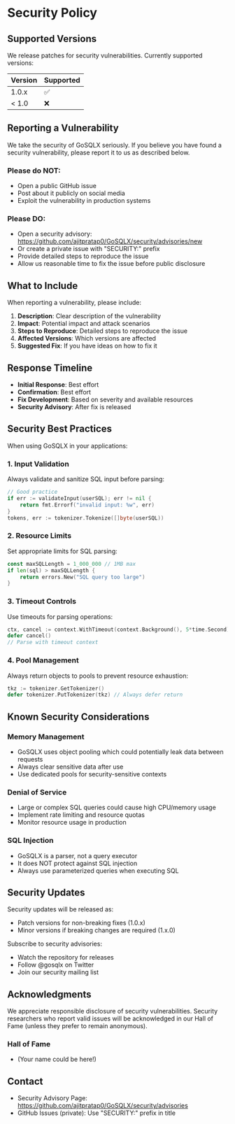 # Security Policy

## Supported Versions

We release patches for security vulnerabilities. Currently supported versions:

| Version | Supported          |
| ------- | ------------------ |
| 1.0.x   | :white_check_mark: |
| < 1.0   | :x:                |

## Reporting a Vulnerability

We take the security of GoSQLX seriously. If you believe you have found a security vulnerability, please report it to us as described below.

### Please do NOT:
- Open a public GitHub issue
- Post about it publicly on social media
- Exploit the vulnerability in production systems

### Please DO:
- Open a security advisory: https://github.com/ajitpratap0/GoSQLX/security/advisories/new
- Or create a private issue with "SECURITY:" prefix
- Provide detailed steps to reproduce the issue
- Allow us reasonable time to fix the issue before public disclosure

## What to Include

When reporting a vulnerability, please include:

1. **Description**: Clear description of the vulnerability
2. **Impact**: Potential impact and attack scenarios
3. **Steps to Reproduce**: Detailed steps to reproduce the issue
4. **Affected Versions**: Which versions are affected
5. **Suggested Fix**: If you have ideas on how to fix it

## Response Timeline

- **Initial Response**: Best effort
- **Confirmation**: Best effort
- **Fix Development**: Based on severity and available resources
- **Security Advisory**: After fix is released

## Security Best Practices

When using GoSQLX in your applications:

### 1. Input Validation
Always validate and sanitize SQL input before parsing:
```go
// Good practice
if err := validateInput(userSQL); err != nil {
    return fmt.Errorf("invalid input: %w", err)
}
tokens, err := tokenizer.Tokenize([]byte(userSQL))
```

### 2. Resource Limits
Set appropriate limits for SQL parsing:
```go
const maxSQLLength = 1_000_000 // 1MB max
if len(sql) > maxSQLLength {
    return errors.New("SQL query too large")
}
```

### 3. Timeout Controls
Use timeouts for parsing operations:
```go
ctx, cancel := context.WithTimeout(context.Background(), 5*time.Second)
defer cancel()
// Parse with timeout context
```

### 4. Pool Management
Always return objects to pools to prevent resource exhaustion:
```go
tkz := tokenizer.GetTokenizer()
defer tokenizer.PutTokenizer(tkz) // Always defer return
```

## Known Security Considerations

### Memory Management
- GoSQLX uses object pooling which could potentially leak data between requests
- Always clear sensitive data after use
- Use dedicated pools for security-sensitive contexts

### Denial of Service
- Large or complex SQL queries could cause high CPU/memory usage
- Implement rate limiting and resource quotas
- Monitor resource usage in production

### SQL Injection
- GoSQLX is a parser, not a query executor
- It does NOT protect against SQL injection
- Always use parameterized queries when executing SQL

## Security Updates

Security updates will be released as:
- Patch versions for non-breaking fixes (1.0.x)
- Minor versions if breaking changes are required (1.x.0)

Subscribe to security advisories:
- Watch the repository for releases
- Follow @gosqlx on Twitter
- Join our security mailing list

## Acknowledgments

We appreciate responsible disclosure of security vulnerabilities. Security researchers who report valid issues will be acknowledged in our Hall of Fame (unless they prefer to remain anonymous).

### Hall of Fame
- (Your name could be here!)

## Contact

- Security Advisory Page: https://github.com/ajitpratap0/GoSQLX/security/advisories
- GitHub Issues (private): Use "SECURITY:" prefix in title
